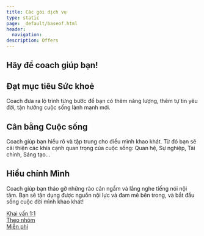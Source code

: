 ```yaml
---
title: Các gói dịch vụ
type: static
page: _default/baseof.html
header:
  navigation:
description: Offers
---
```


<div class="tl bt b--black-10 pa4 pa5-ns bg-light-gray full">
  <div class="mw9 center">
    <h2 class="">Hãy để coach giúp bạn!</h2>
    <section class="lh-copy">
      <div class="cf">
        <article class="fl pv2 w-100 w-third-l pr4-l">
          <h2 class="f5 f4-ns fw6 mb0">Đạt mục tiêu Sức khoẻ</h2>
          <p class="f6 f5-ns f3 measure lh-copy mt0">
            Coach đưa ra lộ trình từng bước để bạn có thêm năng lượng,
            thêm tự tin yêu đời, tận hưởng cuộc sống lành mạnh mới.
          </p>
        </article>
        <article class="pv2 fl w-100 w-third-l ph3-l">
          <h2 class="f5 f4-ns fw6 mb0">Cân bằng Cuộc sống</h2>
          <p class="f6 f5-ns measure lh-copy mt0">
            Coach giúp bạn hiểu rõ và tập trung cho điều mình khao khát.
            Từ đó bạn sẽ cải thiện các khía cạnh quan trọng của cuộc sống:
              Quan hệ, Sự nghiệp, Tài chính, Sáng tạo...
          </p>
        </article>
        <article class="pv2 fl w-100 w-third-l pl4-l">
          <h2 class="f5 f4-ns fw6 mb0">Hiểu chính Mình</h2>
          <p class="f6 f5-ns measure lh-copy mt0">
            Coach giúp bạn tháo gỡ những rào cản ngầm và lắng nghe tiếng nói
            nội tâm. Bạn sẽ tận dụng được nguồn nội lực và đam mê bên trong,
            và bắt đầu sống cuộc đời mình khao khát!
          </p>
        </article>
      </div>
    </section>
  </div>
</div>

<main class="full center mw9 pa4 pa3-ns pa2-m pa5-l justify-center cf">
  <!-- <h1 class="f3 fw6 lh-title mb4-ns mb2 ph2-ns ph1">Gói dịch vụ</h1> -->
  <session>
    <article class="w-third-l w-100 mb4-ns mb2 ph2-ns ph1 fl">
      <div class="aspect-ratio aspect-ratio--16x9 dim overflow-hidden">
        <a class="flex items-center justify-center aspect-ratio--object cover link white hover-white" href="/1-on-1-coaching"
          style="background:url(https://images.unsplash.com/photo-1502843082787-de71ad5cc73f?auto=format&fit=crop&w=500&h=333) no-repeat center center">
          <span class="flex items-center justify-center w-100 h-100 bg-black-40 bg-animate fw4 f3 f2-ns pa2">Khai vấn 1:1</span>
        </a>
      </div>
    </article>
    <article class="w-third-l w-100 mb4-ns mb2 ph2-ns ph1 fl">
      <div class="aspect-ratio aspect-ratio--16x9 dim overflow-hidden">
        <a class="flex items-center justify-center aspect-ratio--object cover link white hover-white" href="/group-coaching"
          style="background:url(https://images.unsplash.com/photo-1496275068113-fff8c90750d1?auto=format&fit=crop&w=500&h=333) no-repeat center center">
          <span class="flex items-center justify-center w-100 h-100 bg-black-40 bg-animate fw4 f3 f2-ns pa2">Theo nhóm</span></a>
      </div>
    </article>
    <article class="w-third-l w-100 mb4-ns mb2 ph2-ns ph1 fl">
      <div class="aspect-ratio aspect-ratio--16x9 dim overflow-hidden">
        <a class="flex items-center justify-center aspect-ratio--object cover link white hover-white" href="/free-coaching"
          style="background:url(https://images.unsplash.com/photo-1460518451285-97b6aa326961?auto=format&fit=crop&w=500&h=333) no-repeat center center">
          <span class="flex items-center justify-center w-100 h-100 bg-black-40 bg-animate fw4 f3 f2-ns pa2">Miễn phí</span></a>
      </div>
    </article>
  </session>
</main>

